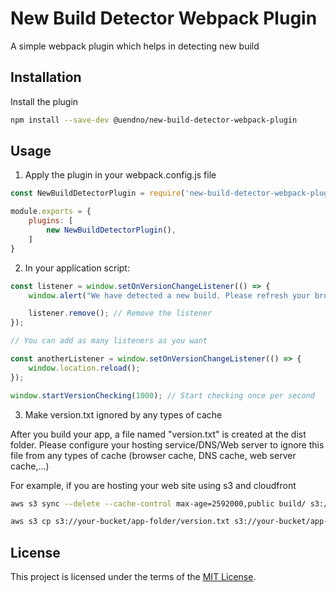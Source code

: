 # New Build Detector Webpack Plugin
A simple webpack plugin which helps in detecting new build

## Installation

Install the plugin 

```sh
npm install --save-dev @uendno/new-build-detector-webpack-plugin
```

## Usage

1. Apply the plugin in your webpack.config.js file
```js
const NewBuildDetectorPlugin = require('new-build-detector-webpack-plugin');

module.exports = {
    plugins: [
        new NewBuildDetectorPlugin(),
    ]
}
```

2. In your application script:

```js
const listener = window.setOnVersionChangeListener(() => {
    window.alert("We have detected a new build. Please refresh your browser.");

    listener.remove(); // Remove the listener
});

// You can add as many listeners as you want

const anotherListener = window.setOnVersionChangeListener(() => {
    window.location.reload();
});

window.startVersionChecking(1000); // Start checking once per second
```

3. Make version.txt ignored by any types of cache

After you build your app, a file named "version.txt" is created at the dist folder. Please configure your hosting service/DNS/Web server to ignore this file from any types of cache (browser cache, DNS cache, web server cache,...)

For example, if you are hosting your web site using s3 and cloudfront

```sh
aws s3 sync --delete --cache-control max-age=2592000,public build/ s3://your-bucket/app-folder

aws s3 cp s3://your-bucket/app-folder/version.txt s3://your-bucket/app-folder/version.txt --metadata-directive REPLACE --cache-control max-age=0,no-cache,no-store,must-revalidate --content-type text/plain
```

## License

This project is licensed under the terms of the [MIT License](/LICENSE).
